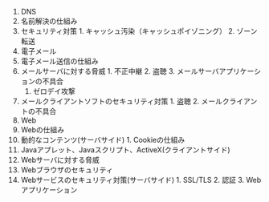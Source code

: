 1. DNS
  1. 名前解決の仕組み
  2. セキュリティ対策
    1. キャッシュ汚染（キャッシュポイゾニング）
    2. ゾーン転送
2. 電子メール
  1. 電子メール送信の仕組み
  2. メールサーバに対する脅威
    1. 不正中継
    2. 盗聴
    3. メールサーバアプリケーションの不具合
      1. ゼロデイ攻撃
  3. メールクライアントソフトのセキュリティ対策
    1. 盗聴
    2. メールクライアントの不具合
3. Web
  1. Webの仕組み
  2. 動的なコンテンツ(サーバサイド)
    1. Cookieの仕組み
  3. Javaアプレット、Javaスクリプト、ActiveX(クライアントサイド)
  4. Webサーバに対する脅威
  5. Webブラウザのセキュリティ
  6. Webサービスのセキュリティ対策(サーバサイド)
    1. SSL/TLS
    2. 認証
    3. Webアプリケーション

